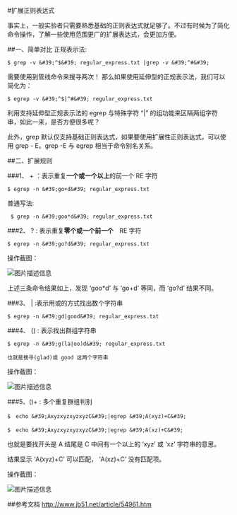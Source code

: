 #扩展正则表达式

事实上，一般实验者只需要熟悉基础的正则表达式就足够了。不过有时候为了简化命令操作，了解一些使用范围更广的扩展表达式，会更加方便。

##一、简单对比
正规表示法:

```
$ grep -v &#39;^$&#39; regular_express.txt |grep -v &#39;^#&#39;
```

  需要使用到管线命令来搜寻两次！ 那么如果使用延伸型的正规表示法，我们可以简化为：

```
$ egrep -v &#39;^$|^#&#39; regular_express.txt
```

  利用支持延伸型正规表示法的 egrep 与特殊字符 “|” 的组功能来区隔两组字符串，如此一来，是否方便很多呢？
  
  此外，grep 默认仅支持基础正则表达式，如果要使用扩展性正则表达式，可以使用 grep - E。grep -E 与 egrep 相当于命令别名关系。

##二、扩展规则

###1、 + ：表示重复**一个或一个以上**的前一个 RE 字符
```
$ egrep -n &#39;go+d&#39; regular_express.txt
```
普通写法:
```
 $ grep -n &#39;goo*d&#39; regular_express.txt
```
###2、 ? : 表示重复**零个或一个前一个**　RE 字符
```
$ egrep -n &#39;go?d&#39; regular_express.txt
```

操作截图：

![图片描述信息](https://dn-anything-about-doc.qbox.me/userid42227labid771time1427441023844)

  上述三条命令结果如上，发现 ‘goo*d’ 与 ‘go+d’ 等同，而 ‘go?d’ 结果不同。
    
###3、 | :表示用或的方式找出数个字符串

```
$ egrep -n &#39;gd|good&#39; regular_express.txt
```

###4、 () : 表示找出群组字符串

```
$ egrep -n &#39;g(la|oo)d&#39; regular_express.txt

也就是搜寻(glad)或 good 这两个字符串
```

操作截图：

![图片描述信息](https://dn-anything-about-doc.qbox.me/userid42227labid771time1427441213835)

###5、()+  : 多个重复群组判别

```
$　echo &#39;AxyzxyzxyzxyzC&#39;|egrep &#39;A(xyz)+C&#39;

$　echo &#39;AxyzxyzxyzxyzC&#39;|egrep &#39;A(xz)+C&#39;
```

也就是要找开头是 A 结尾是 C 中间有一个以上的 ‘xyz’ 或 ‘xz’ 字符串的意思。

结果显示 ‘A(xyz)+C’ 可以匹配， ‘A(xz)+C’ 没有匹配项。

操作截图：

![图片描述信息](https://dn-anything-about-doc.qbox.me/userid42227labid771time1427441629938)




##参考文档
http://www.jb51.net/article/54961.htm
